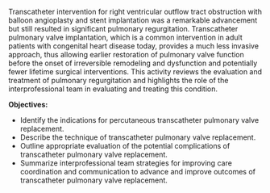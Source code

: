 Transcatheter intervention for right ventricular outflow tract obstruction with balloon angioplasty and stent implantation was a remarkable advancement but still resulted in significant pulmonary regurgitation. Transcatheter pulmonary valve implantation, which is a common intervention in adult patients with congenital heart disease today, provides a much less invasive approach, thus allowing earlier restoration of pulmonary valve function before the onset of irreversible remodeling and dysfunction and potentially fewer lifetime surgical interventions. This activity reviews the evaluation and treatment of pulmonary regurgitation and highlights the role of the interprofessional team in evaluating and treating this condition.

**Objectives:**
- Identify the indications for percutaneous transcatheter pulmonary valve replacement.
- Describe the technique of transcatheter pulmonary valve replacement.
- Outline appropriate evaluation of the potential complications of transcatheter pulmonary valve replacement.
- Summarize interprofessional team strategies for improving care coordination and communication to advance and improve outcomes of transcatheter pulmonary valve replacement.